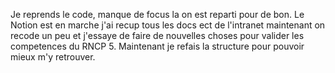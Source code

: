 Je reprends le code, manque de focus la on est reparti pour de bon. Le Notion est en marche j'ai recup tous les docs ect de l'intranet maintenant on recode un peu et j'essaye de faire de nouvelles choses pour valider les competences du RNCP 5. Maintenant je refais la structure pour pouvoir mieux m'y retrouver.